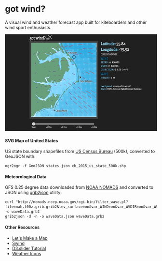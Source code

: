 # got wind?
A visual wind and weather forecast app built for kiteboarders and other wind sport enthusiasts.

![Wind map preview](/img/wind.gif "wind map preview")

#### SVG Map of United States
US state boundary shapefiles from [US Census Bureau](https://www.census.gov/geo/maps-data/data/cbf/cbf_state.html) (500k), converted to GeoJSON with:
```
ogr2ogr -f GeoJSON states.json cb_2015_us_state_500k.shp
```

#### Meteorological Data
GFS 0.25 degree data downloaded from [NOAA NOMADS](http://nomads.ncep.noaa.gov/) and converted to JSON using [grib2json](https://github.com/cambecc/grib2json) utility:
```
curl "http://nomads.ncep.noaa.gov/cgi-bin/filter_wave.pl?file=nah.t00z.grib.grib2&lev_surface=on&var_WIND=on&var_WVDIR=on&var_WVHGT=on&var_WVPER=on&subregion=&leftlon=-81&rightlon=-70&toplat=40&bottomlat=30&dir=%2Fmulti_2.20160912" -o waveData.grb2
grib2json -d -n -o waveData.json waveData.grb2
```

#### Other Resources
* [Let's Make a Map](https://bost.ocks.org/mike/map/)
* [Swind](https://github.com/Wolfrax/Swind)
* [D3.slider Tutorial](http://sujeetsr.github.io/d3.slider/)
* [Weather Icons](https://erikflowers.github.io/weather-icons/)
